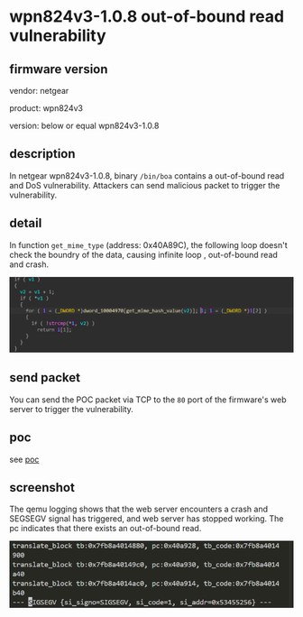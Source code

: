 # wpn824v3-1.0.8 out-of-bound read vulnerability
## firmware version
vendor: netgear

product: wpn824v3

version: below or equal wpn824v3-1.0.8

## description
In netgear wpn824v3-1.0.8, binary `/bin/boa` contains a out-of-bound read and DoS vulnerability. Attackers can send malicious packet to trigger the vulnerability.

## detail
In function `get_mime_type` (address: 0x40A89C), the following loop doesn't check the boundry of the data, causing infinite loop , out-of-bound read and crash.

![oob](image.png)

## send packet
You can send the POC packet via TCP to the `80` port of the firmware's web server to trigger the vulnerability.

## poc
see [poc](./poc)

## screenshot
The qemu logging shows that the web server encounters a crash and SEGSEGV signal has triggered, and web server has stopped working. The pc indicates that there exists an out-of-bound read.

![crash](image-1.png)
